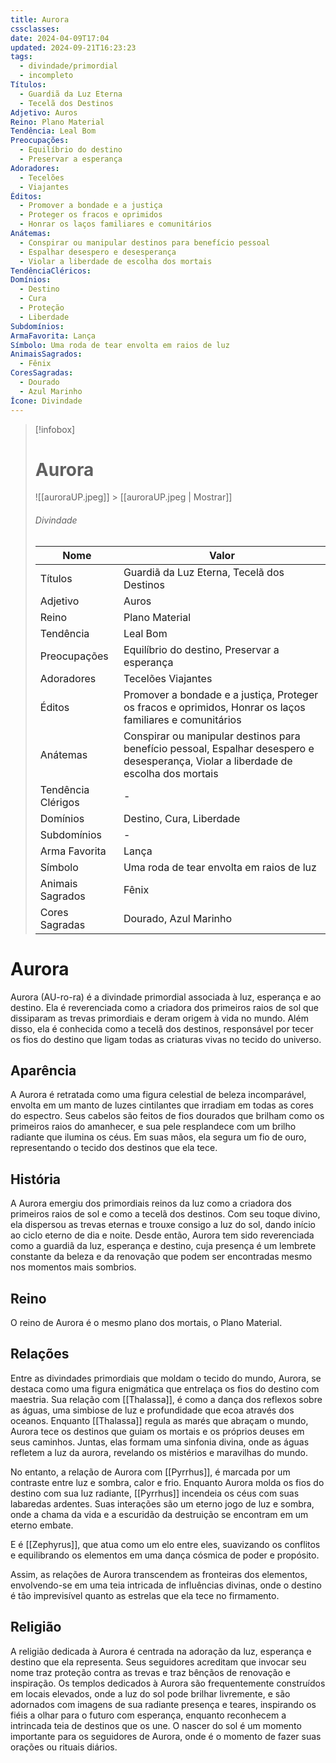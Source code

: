 ```yaml
---
title: Aurora
cssclasses:
date: 2024-04-09T17:04
updated: 2024-09-21T16:23:23
tags:
  - divindade/primordial
  - incompleto
Títulos:
  - Guardiã da Luz Eterna
  - Tecelã dos Destinos
Adjetivo: Auros
Reino: Plano Material
Tendência: Leal Bom
Preocupações:
  - Equilíbrio do destino
  - Preservar a esperança
Adoradores:
  - Tecelões
  - Viajantes
Éditos:
  - Promover a bondade e a justiça
  - Proteger os fracos e oprimidos
  - Honrar os laços familiares e comunitários
Anátemas:
  - Conspirar ou manipular destinos para benefício pessoal
  - Espalhar desespero e desesperança
  - Violar a liberdade de escolha dos mortais
TendênciaCléricos:
Domínios:
  - Destino
  - Cura
  - Proteção
  - Liberdade
Subdomínios:
ArmaFavorita: Lança
Símbolo: Uma roda de tear envolta em raios de luz
AnimaisSagrados:
  - Fênix
CoresSagradas:
  - Dourado
  - Azul Marinho
Ícone: Divindade
---
```


> [!infobox]
>
> # Aurora
>
> ![[auroraUP.jpeg]] > [[auroraUP.jpeg | Mostrar]]
>
> ###### Divindade
>
> | Nome               | Valor                                                                                                                                |
> | ------------------ | ------------------------------------------------------------------------------------------------------------------------------------ |
> | Títulos            | Guardiã da Luz Eterna, Tecelã dos Destinos                                                                                           |
> | Adjetivo           | Auros                                                                                                                                |
> | Reino              | Plano Material                                                                                                                       |
> | Tendência          | Leal Bom                                                                                                                             |
> | Preocupações       | Equilíbrio do destino, Preservar a esperança                                                                                         |
> | Adoradores         | Tecelões Viajantes                                                                                                                   |
> | Éditos             | Promover a bondade e a justiça, Proteger os fracos e oprimidos, Honrar os laços familiares e comunitários                            |
> | Anátemas           | Conspirar ou manipular destinos para benefício pessoal, Espalhar desespero e desesperança, Violar a liberdade de escolha dos mortais |
> | Tendência Clérigos | -                                                                                                                                    |
> | Domínios           | Destino, Cura, Liberdade                                                                                                             |
> | Subdomínios        | -                                                                                                                                    |
> | Arma Favorita      | Lança                                                                                                                                |
> | Símbolo            | Uma roda de tear envolta em raios de luz                                                                                             |
> | Animais Sagrados   | Fênix                                                                                                                                |
> | Cores Sagradas     | Dourado, Azul Marinho                                                                                                                |

# Aurora

Aurora (AU-ro-ra) é a divindade primordial associada à luz, esperança e ao destino. Ela é reverenciada como a criadora dos primeiros raios de sol que dissiparam as trevas primordiais e deram origem à vida no mundo. Além disso, ela é conhecida como a tecelã dos destinos, responsável por tecer os fios do destino que ligam todas as criaturas vivas no tecido do universo.

## Aparência

A Aurora é retratada como uma figura celestial de beleza incomparável, envolta em um manto de luzes cintilantes que irradiam em todas as cores do espectro. Seus cabelos são feitos de fios dourados que brilham como os primeiros raios do amanhecer, e sua pele resplandece com um brilho radiante que ilumina os céus. Em suas mãos, ela segura um fio de ouro, representando o tecido dos destinos que ela tece.

## História

A Aurora emergiu dos primordiais reinos da luz como a criadora dos primeiros raios de sol e como a tecelã dos destinos. Com seu toque divino, ela dispersou as trevas eternas e trouxe consigo a luz do sol, dando início ao ciclo eterno de dia e noite. Desde então, Aurora tem sido reverenciada como a guardiã da luz, esperança e destino, cuja presença é um lembrete constante da beleza e da renovação que podem ser encontradas mesmo nos momentos mais sombrios.

## Reino

O reino de Aurora é o mesmo plano dos mortais, o Plano Material.

## Relações

Entre as divindades primordiais que moldam o tecido do mundo, Aurora, se destaca como uma figura enigmática que entrelaça os fios do destino com maestria. Sua relação com [[Thalassa]], é como a dança dos reflexos sobre as águas, uma simbiose de luz e profundidade que ecoa através dos oceanos. Enquanto [[Thalassa]] regula as marés que abraçam o mundo, Aurora tece os destinos que guiam os mortais e os próprios deuses em seus caminhos. Juntas, elas formam uma sinfonia divina, onde as águas refletem a luz da aurora, revelando os mistérios e maravilhas do mundo.

No entanto, a relação de Aurora com [[Pyrrhus]], é marcada por um contraste entre luz e sombra, calor e frio. Enquanto Aurora molda os fios do destino com sua luz radiante, [[Pyrrhus]] incendeia os céus com suas labaredas ardentes. Suas interações são um eterno jogo de luz e sombra, onde a chama da vida e a escuridão da destruição se encontram em um eterno embate.

E é [[Zephyrus]], que atua como um elo entre eles, suavizando os conflitos e equilibrando os elementos em uma dança cósmica de poder e propósito.

Assim, as relações de Aurora transcendem as fronteiras dos elementos, envolvendo-se em uma teia intricada de influências divinas, onde o destino é tão imprevisível quanto as estrelas que ela tece no firmamento.

## Religião

A religião dedicada à Aurora é centrada na adoração da luz, esperança e destino que ela representa. Seus seguidores acreditam que invocar seu nome traz proteção contra as trevas e traz bênçãos de renovação e inspiração. Os templos dedicados à Aurora são frequentemente construídos em locais elevados, onde a luz do sol pode brilhar livremente, e são adornados com imagens de sua radiante presença e teares, inspirando os fiéis a olhar para o futuro com esperança, enquanto reconhecem a intrincada teia de destinos que os une. O nascer do sol é um momento importante para os seguidores de Aurora, onde é o momento de fazer suas orações ou rituais diários.
